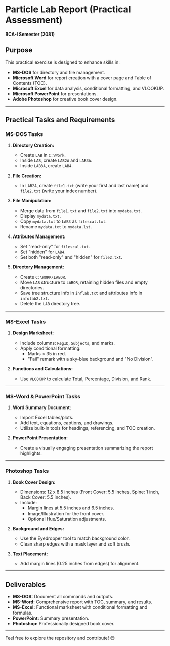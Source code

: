 # Particle Lab Report (Practical Assessment)  
**BCA-I Semester (2081)**  

## Purpose  
This practical exercise is designed to enhance skills in:  
- **MS-DOS** for directory and file management.  
- **Microsoft Word** for report creation with a cover page and Table of Contents (TOC).  
- **Microsoft Excel** for data analysis, conditional formatting, and VLOOKUP.  
- **Microsoft PowerPoint** for presentations.  
- **Adobe Photoshop** for creative book cover design.  

---

## Practical Tasks and Requirements  

### **MS-DOS Tasks**  
1. **Directory Creation:**  
   - Create `LAB` in `C:\Work`.  
   - Inside `LAB`, create `LAB2A` and `LAB3A`.  
   - Inside `LAB3A`, create `LAB4`.  

2. **File Creation:**  
   - In `LAB2A`, create `file1.txt` (write your first and last name) and `file2.txt` (write your index number).  

3. **File Manipulation:**  
   - Merge data from `file1.txt` and `file2.txt` into `mydata.txt`.  
   - Display `mydata.txt`.  
   - Copy `mydata.txt` to `LAB3` as `filescal.txt`.  
   - Rename `mydata.txt` to `mydata.lst`.  

4. **Attributes Management:**  
   - Set "read-only" for `filescal.txt`.  
   - Set "hidden" for `LAB4`.  
   - Set both "read-only" and "hidden" for `file2.txt`.  

5. **Directory Management:**  
   - Create `C:\WORK\LABOR`.  
   - Move `LAB` structure to `LABOR`, retaining hidden files and empty directories.  
   - Save tree structure info in `inflab.txt` and attributes info in `infolab2.txt`.  
   - Delete the `LAB` directory tree.  

---

### **MS-Excel Tasks**  
1. **Design Marksheet:**  
   - Include columns: `RegID`, `Subjects`, and marks.  
   - Apply conditional formatting:  
     - Marks < 35 in red.  
     - "Fail" remark with a sky-blue background and "No Division".  

2. **Functions and Calculations:**  
   - Use `VLOOKUP` to calculate Total, Percentage, Division, and Rank.  

---

### **MS-Word & PowerPoint Tasks**  
1. **Word Summary Document:**  
   - Import Excel tables/plots.  
   - Add text, equations, captions, and drawings.  
   - Utilize built-in tools for headings, referencing, and TOC creation.  

2. **PowerPoint Presentation:**  
   - Create a visually engaging presentation summarizing the report highlights.  

---

### **Photoshop Tasks**  
1. **Book Cover Design:**  
   - Dimensions: 12 x 8.5 inches (Front Cover: 5.5 inches, Spine: 1 inch, Back Cover: 5.5 inches).  
   - Include:  
     - Margin lines at 5.5 inches and 6.5 inches.  
     - Image/Illustration for the front cover.  
     - Optional Hue/Saturation adjustments.  

2. **Background and Edges:**  
   - Use the Eyedropper tool to match background color.  
   - Clean sharp edges with a mask layer and soft brush.  

3. **Text Placement:**  
   - Add margin lines (0.25 inches from edges) for alignment.  

---

## Deliverables  
- **MS-DOS:** Document all commands and outputs.  
- **MS-Word:** Comprehensive report with TOC, summary, and results.  
- **MS-Excel:** Functional marksheet with conditional formatting and formulas.  
- **PowerPoint:** Summary presentation.  
- **Photoshop:** Professionally designed book cover.  

---

Feel free to explore the repository and contribute! 😊
